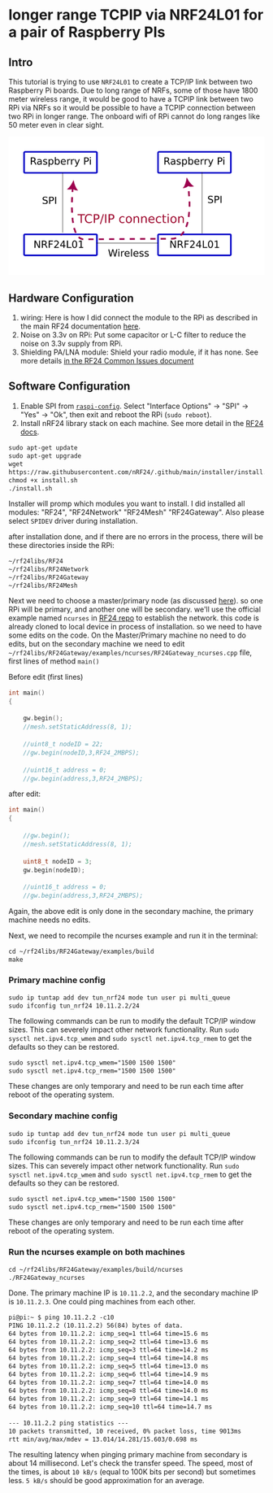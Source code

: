 # longer range TCPIP via NRF24L01 for a pair of Raspberry PIs

## Intro

This tutorial is trying to use `NRF24L01` to create a TCP/IP link between two Raspberry Pi boards.
Due to long range of NRFs, some of those have 1800 meter wireless range, it would be good to have a TCPIP link between two RPi via NRFs so it would be possible to have a TCPIP connection between two RPi in longer range. The onboard wifi of RPi cannot do long ranges like 50 meter even in clear sight. 

![schematics](rpi_tcpip_link.png)

## Hardware Configuration

1. wiring: Here is how I did connect the module to the RPi as described in the main RF24 documentation [here](https://nrf24.github.io/RF24/#autotoc_md227).
2. Noise on 3.3v on RPi: Put some capacitor or L-C filter to reduce the noise on 3.3v supply from RPi.
3. Shielding PA/LNA module: Shield your radio module, if it has none. See more details [in the RF24 Common Issues document](https://github.com/nRF24/RF24/blob/master/COMMON_ISSUES.md#my-palna-module-fails-to-transmit)

## Software Configuration

1. Enable SPI from [`raspi-config`](https://www.raspberrypi.com/documentation/computers/configuration.html#raspi-config). Select "Interface Options" -> "SPI" -> "Yes" -> "Ok", then exit and reboot the RPi (`sudo reboot`).
2. Install nRF24 library stack on each machine. See more detail in the [RF24 docs](https://nrf24.github.io/RF24/md_docs_2linux__install.html). 

```text
sudo apt-get update
sudo apt-get upgrade
wget https://raw.githubusercontent.com/nRF24/.github/main/installer/install.sh
chmod +x install.sh
./install.sh
```
Installer will promp which modules you want to install. I did installed all modules: "RF24", "RF24Network" "RF24Mesh" "RF24Gateway". Also please select `SPIDEV` driver during installation.

after installation done, and if there are no errors in the process, there will be these directories inside the RPi:

```text
~/rf24libs/RF24
~/rf24libs/RF24Network
~/rf24libs/RF24Gateway
~/rf24libs/RF24Mesh
```

Next we need to choose a master/primary node (as discussed [here](https://github.com/nRF24/RF24Gateway/issues/41)). so one RPi will be primary, and another one will be secondary. we'll use the official example named `ncurses` in [RF24 repo](https://github.com/nRF24/RF24Gateway/tree/master/examples/ncurses) to establish the network.
this code is already cloned to local device in process of installation. so we need to have some edits on the code. On the Master/Primary machine no need to do edits, but on the secondary machine we need to edit `~/rf24libs/RF24Gateway/examples/ncurses/RF24Gateway_ncurses.cpp` file, first lines of method `main()`

Before edit (first lines)
```cpp
int main()
{

    gw.begin();
    //mesh.setStaticAddress(8, 1);

    //uint8_t nodeID = 22;
    //gw.begin(nodeID,3,RF24_2MBPS);

    //uint16_t address = 0;
    //gw.begin(address,3,RF24_2MBPS);
```
after edit:
```cpp
int main()
{

    //gw.begin();
    //mesh.setStaticAddress(8, 1);

    uint8_t nodeID = 3;
    gw.begin(nodeID);

    //uint16_t address = 0;
    //gw.begin(address,3,RF24_2MBPS);
```

Again, the above edit is only done in the secondary machine, the primary machine needs no edits.

Next, we need to recompile the ncurses example and run it in the terminal:

```text
cd ~/rf24libs/RF24Gateway/examples/build
make
```

### Primary machine config

```text
sudo ip tuntap add dev tun_nrf24 mode tun user pi multi_queue
sudo ifconfig tun_nrf24 10.11.2.2/24
```

The following commands can be run to modify the default TCP/IP window sizes. This can severely impact other network
functionality. Run `sudo sysctl net.ipv4.tcp_wmem` and `sudo sysctl net.ipv4.tcp_rmem` to get the defaults so they can be 
restored.

```
sudo sysctl net.ipv4.tcp_wmem="1500 1500 1500"
sudo sysctl net.ipv4.tcp_rmem="1500 1500 1500"
```
These changes are only temporary and need to be run each time after reboot of the operating system.

### Secondary machine config

```text
sudo ip tuntap add dev tun_nrf24 mode tun user pi multi_queue
sudo ifconfig tun_nrf24 10.11.2.3/24
```

The following commands can be run to modify the default TCP/IP window sizes. This can severely impact other network
functionality. Run `sudo sysctl net.ipv4.tcp_wmem` and `sudo sysctl net.ipv4.tcp_rmem` to get the defaults so they can be 
restored.

```
sudo sysctl net.ipv4.tcp_wmem="1500 1500 1500"
sudo sysctl net.ipv4.tcp_rmem="1500 1500 1500"
```
These changes are only temporary and need to be run each time after reboot of the operating system.

### Run the ncurses example on both machines

```text
cd ~/rf24libs/RF24Gateway/examples/build/ncurses
./RF24Gateway_ncurses
```

Done. The primary machine IP is `10.11.2.2`, and the secondary machine IP is `10.11.2.3`.
One could ping machines from each other.

```text
pi@pi:~ $ ping 10.11.2.2 -c10
PING 10.11.2.2 (10.11.2.2) 56(84) bytes of data.
64 bytes from 10.11.2.2: icmp_seq=1 ttl=64 time=15.6 ms
64 bytes from 10.11.2.2: icmp_seq=2 ttl=64 time=13.6 ms
64 bytes from 10.11.2.2: icmp_seq=3 ttl=64 time=14.2 ms
64 bytes from 10.11.2.2: icmp_seq=4 ttl=64 time=14.8 ms
64 bytes from 10.11.2.2: icmp_seq=5 ttl=64 time=13.0 ms
64 bytes from 10.11.2.2: icmp_seq=6 ttl=64 time=14.9 ms
64 bytes from 10.11.2.2: icmp_seq=7 ttl=64 time=14.0 ms
64 bytes from 10.11.2.2: icmp_seq=8 ttl=64 time=14.0 ms
64 bytes from 10.11.2.2: icmp_seq=9 ttl=64 time=14.1 ms
64 bytes from 10.11.2.2: icmp_seq=10 ttl=64 time=14.7 ms

--- 10.11.2.2 ping statistics ---
10 packets transmitted, 10 received, 0% packet loss, time 9013ms
rtt min/avg/max/mdev = 13.014/14.281/15.603/0.698 ms
```

The resulting latency when pinging primary machine from secondary is about 14 millisecond. Let's check the transfer speed. The speed, most of the times, is about `10 kB/s` (equal to 100K bits per second) but sometimes less. `5 kB/s` should be good approximation for an average.

